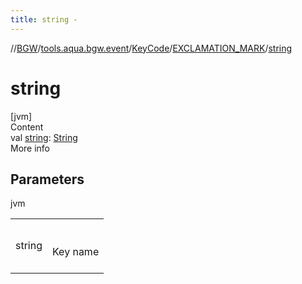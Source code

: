 ```yaml
---
title: string -
---
```

//[BGW](../../../../index.md)/[tools.aqua.bgw.event](../../index.md)/[KeyCode](../index.md)/[EXCLAMATION_MARK](index.md)/[string](string.md)



# string  
[jvm]  
Content  
val [string](string.md): [String](https://kotlinlang.org/api/latest/jvm/stdlib/kotlin/-string/index.html)  
More info  


## Parameters  
  
jvm  
  
| | |
|---|---|
| <a name="tools.aqua.bgw.event/KeyCode.EXCLAMATION_MARK/string/#/PointingToDeclaration/"></a>string| <a name="tools.aqua.bgw.event/KeyCode.EXCLAMATION_MARK/string/#/PointingToDeclaration/"></a><br><br>Key name<br><br>|
  
  



